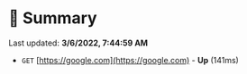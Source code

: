# 📖 Summary
Last updated: **3/6/2022, 7:44:59 AM**

- `GET` [https://google.com](https://google.com) - **Up** (141ms)
